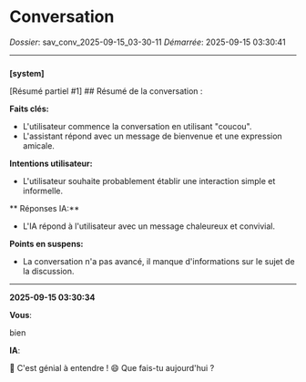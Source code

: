 # Conversation
_Dossier_: sav_conv_2025-09-15_03-30-11
_Démarrée_: 2025-09-15 03:30:41

---

###   
**[system]**

[Résumé partiel #1] ## Résumé de la conversation :

**Faits clés:** 
* L'utilisateur commence la conversation en utilisant "coucou".
* L'assistant répond avec un message de bienvenue et une expression amicale.

**Intentions utilisateur:** 
* L'utilisateur souhaite probablement établir une interaction simple et informelle.

** Réponses IA:** 
* L'IA répond à l'utilisateur avec un message chaleureux et convivial.

**Points en suspens:**  
* La conversation n'a pas avancé, il manque d'informations sur le sujet de la discussion.

---
**2025-09-15 03:30:34**

**Vous**:

bien

**IA**:

🤖  C'est génial à entendre ! 😄  Que fais-tu aujourd'hui ?

